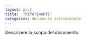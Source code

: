 ```yaml
---
layout: post
title:  "Riferimenti"
categories: documento introduzione
---
```


Descrivere lo scopo del documento
